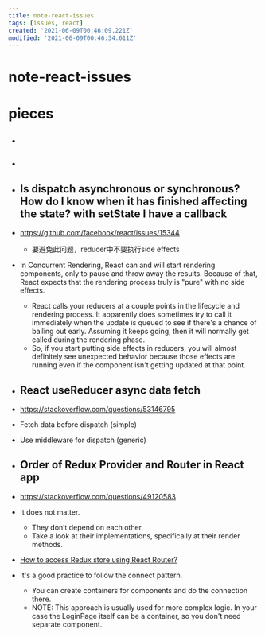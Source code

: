 ```yaml
---
title: note-react-issues
tags: [issues, react]
created: '2021-06-09T00:46:09.221Z'
modified: '2021-06-09T00:46:34.611Z'
---
```


# note-react-issues

# pieces

- ## 

- ## 

- ## Is dispatch asynchronous or synchronous? How do I know when it has finished affecting the state? with setState I have a callback
- https://github.com/facebook/react/issues/15344
  - 要避免此问题，reducer中不要执行side effects
- In Concurrent Rendering, React can and will start rendering components, only to pause and throw away the results. Because of that, React expects that the rendering process truly is "pure" with no side effects.
  - React calls your reducers at a couple points in the lifecycle and rendering process. It apparently does sometimes try to call it immediately when the update is queued to see if there's a chance of bailing out early. Assuming it keeps going, then it will normally get called during the rendering phase.
  - So, if you start putting side effects in reducers, you will almost definitely see unexpected behavior because those effects are running even if the component isn't getting updated at that point.

- ## React useReducer async data fetch
- https://stackoverflow.com/questions/53146795
- Fetch data before dispatch (simple)
- Use middleware for dispatch (generic)

- ## Order of Redux Provider and Router in React app
- https://stackoverflow.com/questions/49120583
- It does not matter.
  - They don’t depend on each other.
  - Take a look at their implementations, specifically at their render methods.

- [How to access Redux store using React Router?](https://stackoverflow.com/questions/56701584)
- It's a good practice to follow the connect pattern. 
  - You can create containers for components and do the connection there.
  - NOTE: This approach is usually used for more complex logic. In your case the LoginPage itself can be a container, so you don't need separate component.
